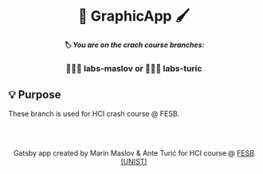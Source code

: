 <h1 align="center">
  🎨 GraphicApp 🖌️
</h1>
<h5 align="center">
  🏷️ You are on the crach course branches:
</h5>
<h3 align="center">
  👨🏼‍💻 labs-maslov or 👨🏼‍💻 labs-turic
</h3>

## 💡 Purpose

These branch is used for HCI crash course @ FESB.

<br>
<br>
<p align="center">
Gatsby app created by Marin Maslov & Ante Turić for HCI course @ <a href="https://www.fesb.unist.hr/">FESB (UNIST)</a>
</p>
